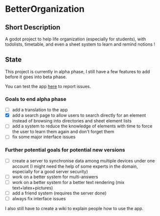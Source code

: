 # BetterOrganization

## Short Description

A godot project to help life organization (especially for students), with todolists, timetable, and even a sheet system to learn and remind notions !

## State

This project is currently in alpha phase, I still have a few features to add before it goes into beta phase.

You can test the app [here](https://github.com/nath54/BetterOrganization/releases/tag/alpha) to report issues.

### Goals to end alpha phase

* [ ] add a translation to the app
* [x] add a search page to allow users to search directly for an element instead of browsing into directories and sheet element lists
* [ ] add a system to reduce the knowledge of elements with time to force the user to learn them again and don't forget them
* [ ] fix some major interface issues

### Further potential goals for potential new versions

* [ ] create a server to synchronise data among multiple devices under one account (I might need the help of some experts in the domain, especially for a good server security)
* [ ] work on a better system for multi-answers
* [ ] work on a better system for a better text rendering (mix text+latex+pictures)
* [ ] add a friend system (requires the server done)
* [ ] always fix interface issues

I also still have to create a wiki to explain people how to use the app.

